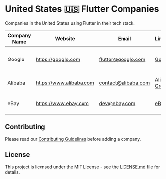 # United States 🇺🇸 Flutter Companies

Companies in the United States using Flutter in their tech stack.

| Company Name | Website                 | Email               | LinkedIn                                                        | Flutter Usage                           | Location          |
| ------------ | ----------------------- | ------------------- | --------------------------------------------------------------- | --------------------------------------- | ----------------- |
| Google       | https://google.com      | flutter@google.com  | [Google](https://www.linkedin.com/company/google)               | Created and maintains Flutter framework | Mountain View, CA |
| Alibaba      | https://www.alibaba.com | contact@alibaba.com | [Alibaba Group](https://www.linkedin.com/company/alibaba-group) | E-commerce applications                 | San Mateo, CA     |
| eBay         | https://www.ebay.com    | dev@ebay.com        | [eBay](https://www.linkedin.com/company/ebay)                   | Mobile marketplace features             | San Jose, CA      |

## Contributing

Please read our [Contributing Guidelines](/CONTRIBUTING.md) before adding a company.

## License

This project is licensed under the MIT License - see the [LICENSE.md](/LICENSE.md) file for details.
